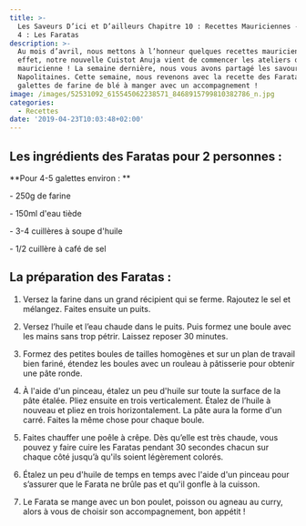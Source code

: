 ```yaml
---
title: >-
  Les Saveurs D’ici et D’ailleurs Chapitre 10 : Recettes Mauriciennes - Épisode
  4 : Les Faratas 
description: >-
  Au mois d’avril, nous mettons à l’honneur quelques recettes mauriciennes ! En
  effet, notre nouvelle Cuistot Anuja vient de commencer les ateliers de cuisine
  mauricienne ! La semaine dernière, nous vous avons partagé les savoureuses
  Napolitaines. Cette semaine, nous revenons avec la recette des Faratas, des
  galettes de farine de blé à manger avec un accompagnement ! 
image: /images/52531092_615545062238571_8468915799810382786_n.jpg
categories:
  - Recettes
date: '2019-04-23T10:03:48+02:00'
---
```

## Les ingrédients des Faratas pour 2 personnes :

**Pour 4-5 galettes environ : **

\- 250g de farine

\- 150ml d'eau tiède

\- 3-4 cuillères à soupe d'huile

\- 1/2 cuillère à café de sel



## La préparation des Faratas :

1. Versez la farine dans un grand récipient qui se ferme. Rajoutez le sel et mélangez. Faites ensuite un puits.

2. Versez l’huile et l’eau chaude dans le puits. Puis formez une boule avec les mains sans trop pétrir. Laissez reposer 30 minutes.

3. Formez des petites boules de tailles homogènes et sur un plan de travail bien fariné, étendez les boules avec un rouleau à pâtisserie pour obtenir une pâte ronde.

4. À l'aide d'un pinceau, étalez un peu d'huile sur toute la surface de la pâte étalée. Pliez ensuite en trois verticalement. Étalez de l’huile à nouveau et pliez en trois horizontalement. La pâte aura la forme d'un carré. Faites la même chose pour chaque boule.

5. Faites chauffer une poêle à crêpe. Dès qu’elle est très chaude, vous pouvez y faire cuire les Faratas pendant 30 secondes chacun sur chaque côté jusqu’à qu'ils soient légèrement colorés.

6. Étalez un peu d'huile de temps en temps avec l'aide d'un pinceau pour s’assurer que le Farata ne brûle pas et qu'il gonfle à la cuisson.

7. Le Farata se mange avec un bon poulet, poisson ou agneau au curry, alors à vous de choisir son accompagnement, bon appétit !
